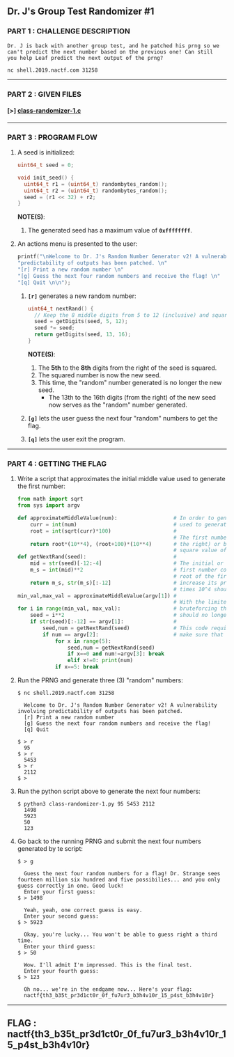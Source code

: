 ## Dr. J's Group Test Randomizer #1

### PART 1 : CHALLENGE DESCRIPTION

```
Dr. J is back with another group test, and he patched his prng so we 
can't predict the next number based on the previous one! Can still 
you help Leaf predict the next output of the prng?

nc shell.2019.nactf.com 31258
```

---

### PART 2 : GIVEN FILES

#### __[>]__ [class-randomizer-1.c](./files/class-randomizer-1.c)

---

### PART 3 : PROGRAM FLOW

1. A seed is initialized:
   ```c
   uint64_t seed = 0;

   void init_seed() {
     uint64_t r1 = (uint64_t) randombytes_random();
     uint64_t r2 = (uint64_t) randombytes_random();
     seed = (r1 << 32) + r2;
   }
   ```
   __NOTE(S)__:
   1. The generated seed has a maximum value of __`0xffffffff`__.

2. An actions menu is presented to the user:
   ```c
   printf("\nWelcome to Dr. J's Random Number Generator v2! A vulnerability involving "
   "predictability of outputs has been patched. \n"
   "[r] Print a new random number \n"
   "[g] Guess the next four random numbers and receive the flag! \n"
   "[q] Quit \n\n");
   ```
   1. __`[r]`__ generates a new random number:
      ```c
      uint64_t nextRand() {
        // Keep the 8 middle digits from 5 to 12 (inclusive) and square.
        seed = getDigits(seed, 5, 12);
        seed *= seed;
        return getDigits(seed, 13, 16);
      }
      ```
      __NOTE(S)__:
      1. The __5th__ to the __8th__ digits from the right of the seed is squared.
      2. The squared number is now the new seed.
      3. This time, the "random" number generated is no longer the new seed. 
         - The 13th to the 16th digits (from the right) of the new seed now serves as the "random" number generated.

   2. __`[g]`__ lets the user guess the next four "random" numbers to get the flag.

   3. __`[q]`__ lets the user exit the program.

---

### PART 4 : GETTING THE FLAG

1. Write a script that approximates the initial middle value used to generate the first number:
   ```py
   from math import sqrt
   from sys import argv
   
   def approximateMiddleValue(num):                  # In order to generate the next "random" numbers, the seed
       curr = int(num)                               # used to generate the first number should be known.
       root = int(sqrt(curr)*100)                    #
                                                     # The first number generated is the 13th-16th digits (from 
       return root*(10**4), (root+100)*(10**4)       # the right) or basically the leading digits of the middle
                                                     # square value of the initial or current seed.
   def getNextRand(seed):                            #
       mid = str(seed)[-12:-4]                       # The initial or seed's middle value used to generate the
       m_s = int(mid)**2                             # first number could be approximated by taking the square
                                                     # root of the first number multiplied by a hundred to 
       return m_s, str(m_s)[:-12]                    # increase its precision then rounding it down. All this
                                                     # times 10^4 should be quite near the initial seed value.          
   min_val,max_val = approximateMiddleValue(argv[1]) #
                                                     # With the limited number of middle values to work with,
   for i in range(min_val, max_val):                 # bruteforcing the initial seed and generating new numbers
       seed = i**2                                   # should no longer be a problem.  
       if str(seed)[:-12] == argv[1]:                #
           seed,num = getNextRand(seed)              # This code requires three succeeding numbers generated to       
           if num == argv[2]:                        # make sure that the program returns accurate results.       
               for x in range(5):                     
                   seed,num = getNextRand(seed)               
                   if x==0 and num!=argv[3]: break   
                   elif x!=0: print(num)
               if x==5: break   
   ```
2. Run the PRNG and generate three (3) "random" numbers:
   ```console
   $ nc shell.2019.nactf.com 31258

     Welcome to Dr. J's Random Number Generator v2! A vulnerability involving predictability of outputs has been patched. 
     [r] Print a new random number 
     [g] Guess the next four random numbers and receive the flag! 
     [q] Quit

   $ > r
     95
   $ > r
     5453
   $ > r
     2112
   $ >
   ```

3. Run the python script above to generate the next four numbers:
   ```console
   $ python3 class-randomizer-1.py 95 5453 2112
     1498
     5923
     50
     123
   ```

4. Go back to the running PRNG and submit the next four numbers generated by te script:
   ```console
   $ > g
     
     Guess the next four random numbers for a flag! Dr. Strange sees fourteen million six hundred and five possibilies... and you only guess correctly in one. Good luck!
     Enter your first guess:
   $ > 1498

     Yeah, yeah, one correct guess is easy.
     Enter your second guess:
   $ > 5923

     Okay, you're lucky... You won't be able to guess right a third time.
     Enter your third guess:
   $ > 50

     Wow. I'll admit I'm impressed. This is the final test. 
     Enter your fourth guess:
   $ > 123
 
     Oh no... we're in the endgame now... Here's your flag:
     nactf{th3_b35t_pr3d1ct0r_0f_fu7ur3_b3h4v10r_15_p4st_b3h4v10r}

   ```

---

## FLAG : __nactf{th3_b35t_pr3d1ct0r_0f_fu7ur3_b3h4v10r_15_p4st_b3h4v10r}__
